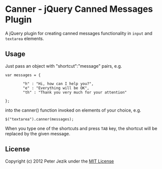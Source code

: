 # Canner - jQuery Canned Messages Plugin

A jQuery plugin for creating canned messages functionality in `input` and `textarea` elements.

## Usage

Just pass an object with "shortcut":"message" pairs, e.g.

    var messages = {

			"h" : "Hi, how can I help you?",
			"e" : "Everything will be OK",
			"th" : "Thank you very much for your attention"

	};

into the canner() function invoked on elements of your choice, e.g.

	$("textarea").canner(messages);

When you type one of the shortcuts and press `TAB` key, the shortcut will be replaced by the given message.

## License

Copyright (c) 2012 Peter Jezik under the [MIT License](http://www.opensource.org/licenses/mit-license.php)